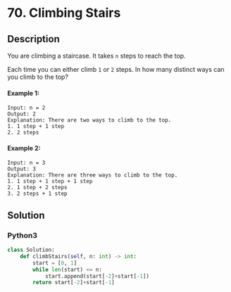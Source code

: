# 70. Climbing Stairs

## Description
You are climbing a staircase. It takes `n` steps to reach the top.

Each time you can either climb `1` or `2` steps. In how many distinct ways can you climb to the top?

#### Example 1:
```
Input: n = 2
Output: 2
Explanation: There are two ways to climb to the top.
1. 1 step + 1 step
2. 2 steps
```

#### Example 2:
```
Input: n = 3
Output: 3
Explanation: There are three ways to climb to the top.
1. 1 step + 1 step + 1 step
2. 1 step + 2 steps
3. 2 steps + 1 step
```


## Solution

### Python3
```python
class Solution:
    def climbStairs(self, n: int) -> int:
        start = [0, 1]
        while len(start) <= n:
            start.append(start[-2]+start[-1])
        return start[-2]+start[-1]
```